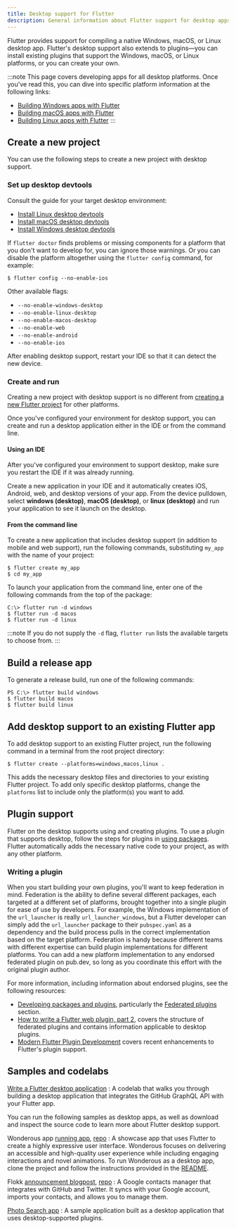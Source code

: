 ```yaml
---
title: Desktop support for Flutter
description: General information about Flutter support for desktop apps.
---
```


Flutter provides support for compiling
a native Windows, macOS, or Linux desktop app.
Flutter's desktop support also extends to plugins&mdash;you
can install existing plugins that support the Windows,
macOS, or Linux platforms, or you can create your own.

:::note
This page covers developing apps for all desktop
platforms. Once you've read this, you can dive into
specific platform information at the following links:

* [Building Windows apps with Flutter][]
* [Building macOS apps with Flutter][]
* [Building Linux apps with Flutter][]
:::

[Building Windows apps with Flutter]: /platform-integration/windows/building
[Building macOS apps with Flutter]: /platform-integration/macos/building
[Building Linux apps with Flutter]: /platform-integration/linux/building

## Create a new project

You can use the following steps
to create a new project with desktop support.

### Set up desktop devtools

Consult the guide for your target desktop environment:

* [Install Linux desktop devtools][Linux-devtools]
* [Install macOS desktop devtools][macOS-devtools]
* [Install Windows desktop devtools][Windows-devtools]

[Linux-devtools]: /get-started/install/linux/desktop
[macOS-devtools]: /get-started/install/macos/desktop
[Windows-devtools]: /get-started/install/windows/desktop

If `flutter doctor` finds problems or missing components
for a platform that you don't want to develop for,
you can ignore those warnings. Or you can disable the
platform altogether using the `flutter config` command,
for example:

```console
$ flutter config --no-enable-ios
```

Other available flags:

* `--no-enable-windows-desktop`
* `--no-enable-linux-desktop`
* `--no-enable-macos-desktop`
* `--no-enable-web`
* `--no-enable-android`
* `--no-enable-ios`

After enabling desktop support,
restart your IDE so that it can detect the new device.

### Create and run

Creating a new project with desktop support is no different
from [creating a new Flutter project][] for other platforms.

Once you've configured your environment for desktop
support, you can create and run a desktop application
either in the IDE or from the command line.

[creating a new Flutter project]: /reference/create-new-app

#### Using an IDE

After you've configured your environment to support
desktop, make sure you restart the IDE if it was
already running.

Create a new application in your IDE and it automatically
creates iOS, Android, web, and desktop versions of your app.
From the device pulldown, select **windows (desktop)**,
**macOS (desktop)**, or **linux (desktop)**
and run your application to see it launch on the desktop.

#### From the command line

To create a new application that includes desktop support
(in addition to mobile and web support), run the following commands,
substituting `my_app` with the name of your project:

```console
$ flutter create my_app
$ cd my_app
```

To launch your application from the command line,
enter one of the following commands from the top
of the package:

```console
C:\> flutter run -d windows
$ flutter run -d macos
$ flutter run -d linux
```

:::note
If you do not supply the `-d` flag, `flutter run` lists
the available targets to choose from.
:::

## Build a release app

To generate a release build,
run one of the following commands:

```console
PS C:\> flutter build windows
$ flutter build macos
$ flutter build linux
```

## Add desktop support to an existing Flutter app

To add desktop support to an existing Flutter project,
run the following command in a terminal from the
root project directory:

```console
$ flutter create --platforms=windows,macos,linux .
```

This adds the necessary desktop files and directories
to your existing Flutter project.
To add only specific desktop platforms,
change the `platforms` list to include only
the platform(s) you want to add.

## Plugin support

Flutter on the desktop supports using and creating plugins.
To use a plugin that supports desktop,
follow the steps for plugins in [using packages][].
Flutter automatically adds the necessary native code
to your project, as with any other platform.

### Writing a plugin

When you start building your own plugins,
you'll want to keep federation in mind.
Federation is the ability to define several
different packages, each targeted at a
different set of platforms, brought together
into a single plugin for ease of use by developers.
For example, the Windows implementation of the
`url_launcher` is really `url_launcher_windows`,
but a Flutter developer can simply add the
`url_launcher` package to their `pubspec.yaml`
as a dependency and the build process pulls in
the correct implementation based on the target platform.
Federation is handy because different teams with
different expertise can build plugin implementations
for different platforms.
You can add a new platform implementation to any
endorsed federated plugin on pub.dev,
so long as you coordinate this effort with the
original plugin author.

For more information, including information
about endorsed plugins, see the following resources:

* [Developing packages and plugins][], particularly the
  [Federated plugins][] section.
* [How to write a Flutter web plugin, part 2][],
  covers the structure of federated plugins and
  contains information applicable to desktop
  plugins.
* [Modern Flutter Plugin Development][] covers
  recent enhancements to Flutter's plugin support.

[using packages]: /packages-and-plugins/using-packages
[Developing packages and plugins]: /packages-and-plugins/developing-packages
[Federated plugins]: /packages-and-plugins/developing-packages#federated-plugins
[How to write a Flutter web plugin, part 2]: {{site.flutter-medium}}/how-to-write-a-flutter-web-plugin-part-2-afdddb69ece6
[Modern Flutter Plugin Development]: {{site.flutter-medium}}/modern-flutter-plugin-development-4c3ee015cf5a

## Samples and codelabs

[Write a Flutter desktop application][]
: A codelab that walks you through building
a desktop application that integrates the GitHub
GraphQL API with your Flutter app.

You can run the following samples as desktop apps,
as well as download and inspect the source code to
learn more about Flutter desktop support.

Wonderous app [running app][wonderous-app], [repo][wonderous-repo]
: A showcase app that uses Flutter to create a highly expressive user interface.
  Wonderous focuses on delivering an accessible and high-quality user experience
  while including engaging interactions and novel animations.
  To run Wonderous as a desktop app, clone the project and
  follow the instructions provided in the [README][wonderous-readme].

Flokk [announcement blogpost][gskinner-flokk-blogpost], [repo][gskinner-flokk-repo]
: A Google contacts manager that integrates with GitHub and Twitter.
  It syncs with your Google account, imports your contacts,
  and allows you to manage them.

[Photo Search app][]
: A sample application built as a desktop application that
  uses desktop-supported plugins.

[wonderous-app]: {{site.wonderous}}/web
[wonderous-repo]: {{site.repo.wonderous}}
[wonderous-readme]: {{site.repo.wonderous}}#wonderous
[Photo Search app]: {{site.repo.samples}}/tree/main/desktop_photo_search
[gskinner-flokk-repo]: {{site.github}}/gskinnerTeam/flokk
[gskinner-flokk-blogpost]: https://blog.gskinner.com/archives/2020/09/flokk-how-we-built-a-desktop-app-using-flutter.html
[Write a Flutter desktop application]: {{site.codelabs}}/codelabs/flutter-github-client
